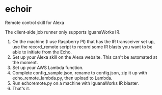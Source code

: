 # echoir
Remote control skill for Alexa

The client-side job runner only supports IguanaWorks IR.

  1. On the machine (I use Raspberry PI) that has the IR transceiver set up, use the record_remote script to record some IR blasts you want to be able to initiate from the Echo.
  2. Set up your Alexa skill on the Alexa website. This can't be automated at the moment.
  3. Set up your AWS Lambda function.
  4. Complete config_sample.json, rename to config.json, zip it up with echo_remote_lambda.py, then upload to Lambda.
  5. Run echoremote.py on a machine with IguanaWorks IR blaster.
  6. That's it.